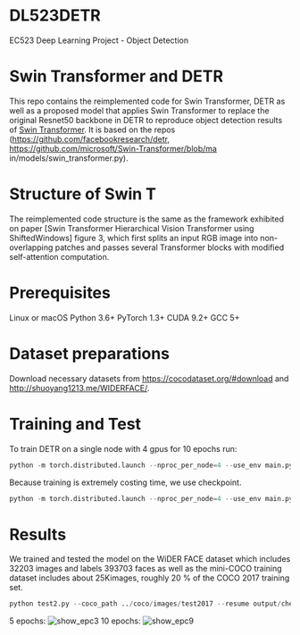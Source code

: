 # DL523DETR
EC523 Deep Learning Project - Object Detection

# Swin Transformer and DETR
This repo contains the reimplemented code for Swin Transformer, DETR as well as a proposed model that applies Swin Transformer to replace the original Resnet50 backbone in DETR to reproduce object detection results of [Swin Transformer](https://arxiv.org/pdf/2103.14030.pdf). It is based on the repos (https://github.com/facebookresearch/detr, https://github.com/microsoft/Swin-Transformer/blob/ma
in/models/swin_transformer.py).

# Structure of Swin T
The reimplemented code structure is the same as the framework exhibited on paper [Swin Transformer Hierarchical Vision Transformer using ShiftedWindows] figure 3, which first splits an input RGB image into non-overlapping patches and passes several Transformer blocks with modified self-attention
computation.

# Prerequisites
Linux or macOS 
Python 3.6+
PyTorch 1.3+
CUDA 9.2+
GCC 5+

# Dataset preparations
Download necessary datasets from https://cocodataset.org/#download and http://shuoyang1213.me/WIDERFACE/.

# Training and Test
To train DETR on a single node with 4 gpus for 10 epochs run:
```python  
python -m torch.distributed.launch --nproc_per_node=4 --use_env main.py --coco_path ../coco/images --output_dir output 
```
Because training is extremely costing time, we use checkpoint.
```python
python -m torch.distributed.launch --nproc_per_node=4 --use_env main.py --coco_path ../coco/images --output_dir output --start_epoch 3 --resume output/checkpoint.pth --epochs 10
```


# Results
We trained and tested the model on the WiDER FACE dataset which includes 32203 images and labels 393703 faces as well as the mini-COCO training dataset includes about 25Kimages, roughly 20 \% of the COCO 2017 training set.
```python
python test2.py --coco_path ../coco/images/test2017 --resume output/checkpoint_9.pth
```
5 epochs:
![show_epc3](https://user-images.githubusercontent.com/87682737/162815547-7dd5c4cb-4b54-4e53-ba44-014905d7e7aa.png)
10 epochs:
![show_epc9](https://user-images.githubusercontent.com/87682737/162815659-0928d48d-e1a9-437f-a61f-c6509af304ee.png)

